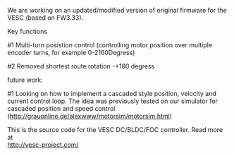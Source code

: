 We are working on an updated/modified version of original firmware for the VESC (based on FW3.33).


Key functions

#1 Multi-turn posistion control (controlling motor position over multiple encoder turns, for example 0-2160Degress)

#2 Removed shortest route rotation -+180 degress


future work:

#1 Looking on how to implement a cascaded style position, velocity and current control loop. The idea was previously tested on our simulator for cascaded position and speed control (http://grauonline.de/alexwww/motorsim/motorsim.html)














This is the source code for the VESC DC/BLDC/FOC controller. Read more at  
http://vesc-project.com/
